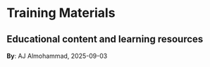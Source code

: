 # Training Materials
Educational content and learning resources
---
**By**: AJ Almohammad, 2025-09-03
